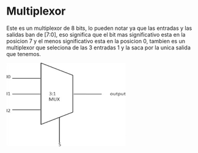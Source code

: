 <h1>Multiplexor</h1>
Este es un multiplexor de 8 bits, lo pueden notar ya que las entradas y las salidas ban de [7:0], eso significa que el bit
mas significativo esta en la posicion 7 y el menos significativo esta en la posicion 0, tambien es un multiplexor que 
seleciona de las 3 entradas 1 y la saca por la unica salida que tenemos.

![](https://github.com/Cosmo125/Microprocesadores_fpga/blob/main/img/1-s2.0-S0026269219302939-gr5.jpg)
